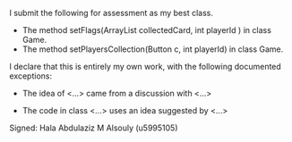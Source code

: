 I submit the following for assessment as my best class.

* The method setFlags(ArrayList<String> collectedCard, int playerId ) in class Game.
* The method setPlayersCollection(Button c, int playerId) in class Game.

I declare that this is entirely my own work, with the following documented exceptions:

* The idea of <...> came from a discussion with <...>

* The code in class <...> uses an idea suggested by <...>

Signed: Hala Abdulaziz M Alsouly (u5995105)
